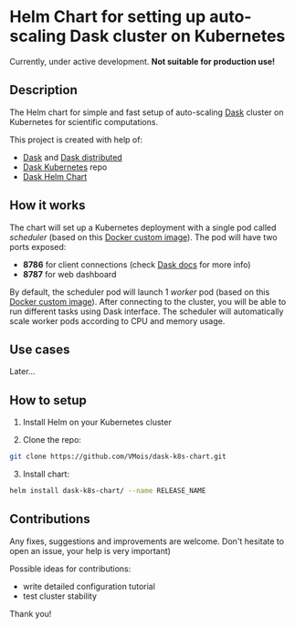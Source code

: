 # Helm Chart for setting up auto-scaling Dask cluster on Kubernetes

Currently, under active development. **Not suitable for production use!**

## Description

The Helm chart for simple and fast setup of auto-scaling [Dask](https://github.com/dask/distributed) cluster on Kubernetes for scientific computations.

This project is created with help of:

- [Dask](https://dask.pydata.org/en/latest/) and [Dask distributed](https://distributed.readthedocs.io/en/latest/index.html)
- [Dask Kubernetes](https://github.com/dask/dask-kubernetes) repo
- [Dask Helm Chart](https://github.com/dask/helm-chart/tree/master/dask)

## How it works

The chart will set up a Kubernetes deployment with a single pod called *scheduler* (based on this [Docker custom image](https://github.com/VMois/dask-k8s-docker/tree/master/scheduler)). The pod will have two ports exposed:

- **8786** for client connections (check [Dask docs](https://distributed.readthedocs.io/en/latest/client.html) for more info)
- **8787** for web dashboard

By default, the scheduler pod will launch 1 *worker* pod (based on this [Docker custom image](https://github.com/VMois/dask-k8s-docker/tree/master/worker)). 
After connecting to the cluster, you will be able to run different tasks using Dask interface. 
The scheduler will automatically scale worker pods according to CPU and memory usage.

## Use cases

Later...

## How to setup

1. Install Helm on your Kubernetes cluster

2. Clone the repo:

```bash
git clone https://github.com/VMois/dask-k8s-chart.git
```

3. Install chart:

```bash
helm install dask-k8s-chart/ --name RELEASE_NAME
```

## Contributions

Any fixes, suggestions and improvements are welcome. 
Don't hesitate to open an issue, your help is very important)

Possible ideas for contributions:

- write detailed configuration tutorial
- test cluster stability

Thank you!
